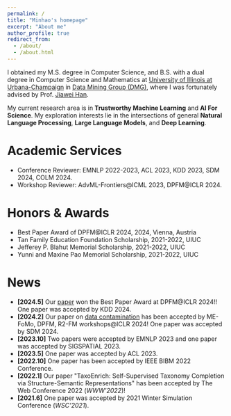 ```yaml
---
permalink: /
title: "Minhao's homepage"
excerpt: "About me"
author_profile: true
redirect_from: 
  - /about/
  - /about.html
---
```


I obtained my M.S. degree in Computer Science, and B.S. with a dual degree in Computer Science and Mathematics at [University of Illinois at Urbana-Champaign](https://illinois.edu/) in [Data Mining Group (DMG)](http://dm1.cs.uiuc.edu/), where I was fortunately advised by Prof. [Jiawei Han](http://hanj.cs.illinois.edu/).

My current research area is in **Trustworthy Machine Learning** and **AI For Science**. My exploration interests lie in the intersections of general **Natural Language Processing**, **Large Language Models**, and **Deep Learning**.

Academic Services
======
* Conference Reviewer: EMNLP 2022-2023, ACL 2023, KDD 2023, SDM 2024, COLM 2024.
* Workshop Reviewer: AdvML-Frontiers@ICML 2023, DPFM@ICLR 2024.

Honors & Awards
======
* Best Paper Award of DPFM@ICLR 2024, 2024, Vienna, Austria
* Tan Family Education Foundation Scholarship, 2021-2022, UIUC
* Jefferey P. Blahut Memorial Scholarship, 2021-2022, UIUC
* Yunni and Maxine Pao Memorial Scholarship, 2021-2022, UIUC


News
======
* **[2024.5]** Our [paper](https://arxiv.org/abs/2401.06059) won the Best Paper Award at DPFM@ICLR 2024!! One paper was accepted by KDD 2024.
* **[2024.2]** Our paper on [data contamination](https://arxiv.org/abs/2401.06059) has been accepted by ME-FoMo, DPFM, R2-FM workshops@ICLR 2024! One paper was accepted by SDM 2024.
* **[2023.10]** Two papers were accepted by EMNLP 2023 and one paper was accepted by SIGSPATIAL 2023.
* **[2023.5]** One paper was accepted by ACL 2023.
* **[2022.10]** One paper has been accepted by IEEE BIBM 2022 Conference.
* **[2022.1]** Our paper "TaxoEnrich: Self-Supervised Taxonomy Completion via Structure-Semantic Representations" has been accepted by The Web Conference 2022 (*WWW'2022*)!
* **[2021.6]** One paper was accepted by 2021 Winter Simulation Conference (*WSC'2021*).
